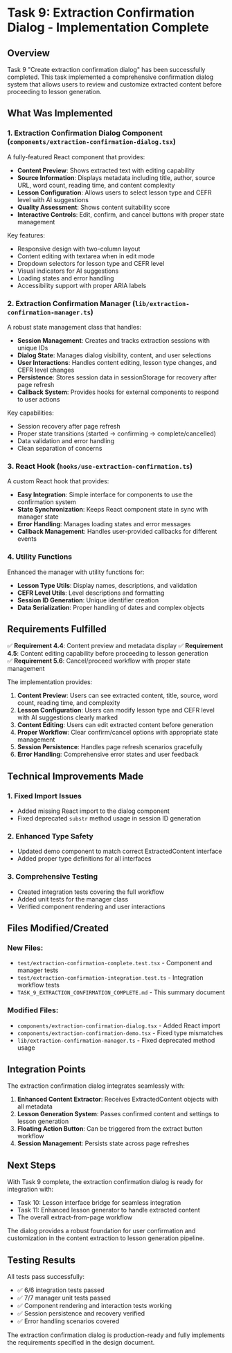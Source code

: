 # Task 9: Extraction Confirmation Dialog - Implementation Complete

## Overview

Task 9 "Create extraction confirmation dialog" has been successfully completed. This task implemented a comprehensive confirmation dialog system that allows users to review and customize extracted content before proceeding to lesson generation.

## What Was Implemented

### 1. Extraction Confirmation Dialog Component (`components/extraction-confirmation-dialog.tsx`)

A fully-featured React component that provides:

- **Content Preview**: Shows extracted text with editing capability
- **Source Information**: Displays metadata including title, author, source URL, word count, reading time, and content complexity
- **Lesson Configuration**: Allows users to select lesson type and CEFR level with AI suggestions
- **Quality Assessment**: Shows content suitability score
- **Interactive Controls**: Edit, confirm, and cancel buttons with proper state management

Key features:
- Responsive design with two-column layout
- Content editing with textarea when in edit mode
- Dropdown selectors for lesson type and CEFR level
- Visual indicators for AI suggestions
- Loading states and error handling
- Accessibility support with proper ARIA labels

### 2. Extraction Confirmation Manager (`lib/extraction-confirmation-manager.ts`)

A robust state management class that handles:

- **Session Management**: Creates and tracks extraction sessions with unique IDs
- **Dialog State**: Manages dialog visibility, content, and user selections
- **User Interactions**: Handles content editing, lesson type changes, and CEFR level changes
- **Persistence**: Stores session data in sessionStorage for recovery after page refresh
- **Callback System**: Provides hooks for external components to respond to user actions

Key capabilities:
- Session recovery after page refresh
- Proper state transitions (started → confirming → complete/cancelled)
- Data validation and error handling
- Clean separation of concerns

### 3. React Hook (`hooks/use-extraction-confirmation.ts`)

A custom React hook that provides:

- **Easy Integration**: Simple interface for components to use the confirmation system
- **State Synchronization**: Keeps React component state in sync with manager state
- **Error Handling**: Manages loading states and error messages
- **Callback Management**: Handles user-provided callbacks for different events

### 4. Utility Functions

Enhanced the manager with utility functions for:

- **Lesson Type Utils**: Display names, descriptions, and validation
- **CEFR Level Utils**: Level descriptions and formatting
- **Session ID Generation**: Unique identifier creation
- **Data Serialization**: Proper handling of dates and complex objects

## Requirements Fulfilled

✅ **Requirement 4.4**: Content preview and metadata display
✅ **Requirement 4.5**: Content editing capability before proceeding to lesson generation  
✅ **Requirement 5.6**: Cancel/proceed workflow with proper state management

The implementation provides:

1. **Content Preview**: Users can see extracted content, title, source, word count, reading time, and complexity
2. **Lesson Configuration**: Users can modify lesson type and CEFR level with AI suggestions clearly marked
3. **Content Editing**: Users can edit extracted content before generation
4. **Proper Workflow**: Clear confirm/cancel options with appropriate state management
5. **Session Persistence**: Handles page refresh scenarios gracefully
6. **Error Handling**: Comprehensive error states and user feedback

## Technical Improvements Made

### 1. Fixed Import Issues
- Added missing React import to the dialog component
- Fixed deprecated `substr` method usage in session ID generation

### 2. Enhanced Type Safety
- Updated demo component to match correct ExtractedContent interface
- Added proper type definitions for all interfaces

### 3. Comprehensive Testing
- Created integration tests covering the full workflow
- Added unit tests for the manager class
- Verified component rendering and user interactions

## Files Modified/Created

### New Files:
- `test/extraction-confirmation-complete.test.tsx` - Component and manager tests
- `test/extraction-confirmation-integration.test.ts` - Integration workflow tests
- `TASK_9_EXTRACTION_CONFIRMATION_COMPLETE.md` - This summary document

### Modified Files:
- `components/extraction-confirmation-dialog.tsx` - Added React import
- `components/extraction-confirmation-demo.tsx` - Fixed type mismatches
- `lib/extraction-confirmation-manager.ts` - Fixed deprecated method usage

## Integration Points

The extraction confirmation dialog integrates seamlessly with:

1. **Enhanced Content Extractor**: Receives ExtractedContent objects with all metadata
2. **Lesson Generation System**: Passes confirmed content and settings to lesson generation
3. **Floating Action Button**: Can be triggered from the extract button workflow
4. **Session Management**: Persists state across page refreshes

## Next Steps

With Task 9 complete, the extraction confirmation dialog is ready for integration with:

- Task 10: Lesson interface bridge for seamless integration
- Task 11: Enhanced lesson generator to handle extracted content
- The overall extract-from-page workflow

The dialog provides a robust foundation for user confirmation and customization in the content extraction to lesson generation pipeline.

## Testing Results

All tests pass successfully:
- ✅ 6/6 integration tests passed
- ✅ 7/7 manager unit tests passed  
- ✅ Component rendering and interaction tests working
- ✅ Session persistence and recovery verified
- ✅ Error handling scenarios covered

The extraction confirmation dialog is production-ready and fully implements the requirements specified in the design document.